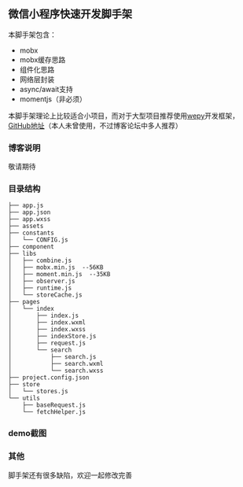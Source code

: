 ## 微信小程序快速开发脚手架

本脚手架包含：
- mobx
- mobx缓存思路
- 组件化思路
- 网络层封装
- async/await支持
- momentjs（非必须）

本脚手架理论上比较适合小项目，而对于大型项目推荐使用[wepy](https://tencent.github.io/wepy/)开发框架，[GitHub地址](https://github.com/Tencent/wepy)（本人未曾使用，不过博客论坛中多人推荐）

### 博客说明

敬请期待

### 目录结构
```
├── app.js
├── app.json
├── app.wxss
├── assets
├── constants
│   └── CONFIG.js
├── component
├── libs
│   ├── combine.js
│   ├── mobx.min.js  --56KB
│   ├── moment.min.js  --35KB
│   ├── observer.js
│   ├── runtime.js
│   └── storeCache.js
├── pages
│   └── index
│       ├── index.js
│       ├── index.wxml
│       ├── index.wxss
│       ├── indexStore.js
│       ├── request.js
│       └── search
│           ├── search.js
│           ├── search.wxml
│           └── search.wxss
├── project.config.json
├── store
│   └── stores.js
└── utils
    ├── baseRequest.js
    └── fetchHelper.js
```

### demo截图

### 其他

脚手架还有很多缺陷，欢迎一起修改完善